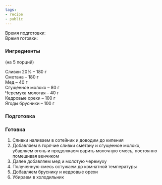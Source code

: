 ```yaml
---
tags:
- recipe
- public
---
```


Время подготовки:  
Время готовки:

### Ингредиенты

(на 5 порций)

Сливки 20% – 180 г  
Сметана – 180 г  
Мед – 40 г  
Сгущённое молоко – 80 г  
Черемуха молотая – 40 г  
Кедровые орехи – 100 г  
Ягоды брусники – 100 г

### Подготовка

### Готовка

1. Сливки наливаем в сотейник и доводим до кипения
1. Добавляем в горячие сливки сметану и сгущенное молоко, убавляем огонь и продолжаем варить молочную смесь, постоянно помешивая венчиком
1. Далее добавляем мед и молотую черемуху
1. Полученную смесь остужаем до комнатной температуры
1. Добавляем бруснику и кедровые орехи
1. Убираем в холодильник
